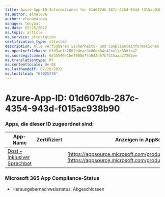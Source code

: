 ```yaml
---
title: Azure-App-ID-Informationen für 01d607db-287c-4354-943d-f015ac938b90
ms.author: elmalova
author: elenamalova
manager: tonybal
ms.date: 07/26/2022
ms.topic: article
ms.service: attestation
certification_type: attested
description: Alle verfügbaren Sicherheits- und Complianceinformationen für 01d607db-287c-4354-943d-f015ac938b90.
ms.openlocfilehash: 0fd9ae1c2602c0eac9406ee64c41ba11e88d1aa7
ms.sourcegitcommit: 6d3b549e1bef908d74a643e57b7315aaa27261ee
ms.translationtype: MT
ms.contentlocale: de-DE
ms.lasthandoff: 07/26/2022
ms.locfileid: "67025770"
---
```

# <a name="azure-app-id-01d607db-287c-4354-943d-f015ac938b90"></a>Azure-App-ID: 01d607db-287c-4354-943d-f015ac938b90


### <a name="apps-associated-with-this-id"></a>Apps, die dieser ID zugeordnet sind:
| **App-Name** | **Zertifiziert** | **Anzeigen in AppSource** |
|--------------|---------------|-----------------------|
| [Dost – Inklusiver Sprachbot](../forward/WA200004214.md) |  | [https://appsource.microsoft.com/product/office/WA200004214](https://appsource.microsoft.com/product/office/WA200004214) |

### <a name="microsoft-365-app-compliance-status"></a>Microsoft 365 App Compliance-Status
- Herausgebernachweisstatus: Abgeschlossen
